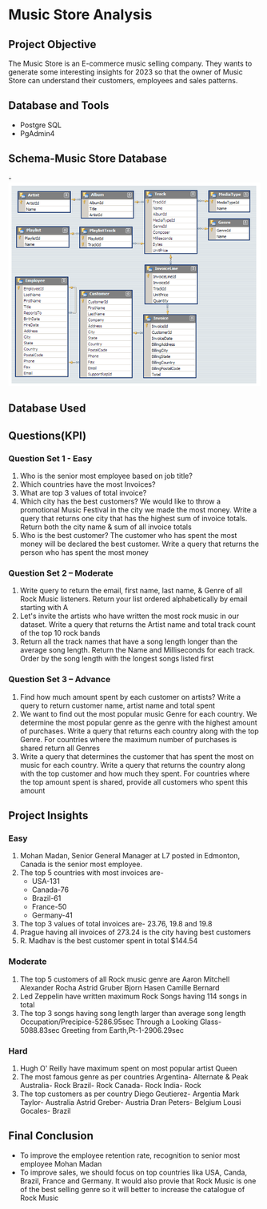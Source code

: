 # Music Store Analysis
## Project Objective
The Music Store is an E-commerce music selling company. They wants to generate some interesting insights for 2023 so that the owner of Music Store can understand their customers, employees and sales patterns.

## Database and Tools
- Postgre SQL
- PgAdmin4

## Schema-Music Store Database
-![image.alt](https://github.com/Amit-Y20/SQL-Projects/blob/caa1b1f0731c9113dbe6cbaf70eadbee443a3a4c/Music%20Store%20Analysis/MusicDatabaseSchema.png)

## Database Used

## Questions(KPI)
### Question Set 1 - Easy
1. Who is the senior most employee based on job title?
2. Which countries have the most Invoices?
3. What are top 3 values of total invoice?
4. Which city has the best customers? We would like to throw a promotional Music 
Festival in the city we made the most money. Write a query that returns one city that 
has the highest sum of invoice totals. Return both the city name & sum of all invoice 
totals
5. Who is the best customer? The customer who has spent the most money will be 
declared the best customer. Write a query that returns the person who has spent the 
most money
### Question Set 2 – Moderate
1. Write query to return the email, first name, last name, & Genre of all Rock Music 
listeners. Return your list ordered alphabetically by email starting with A
2. Let's invite the artists who have written the most rock music in our dataset. Write a 
query that returns the Artist name and total track count of the top 10 rock bands
3. Return all the track names that have a song length longer than the average song length. 
Return the Name and Milliseconds for each track. Order by the song length with the 
longest songs listed first
### Question Set 3 – Advance
1. Find how much amount spent by each customer on artists? Write a query to return
customer name, artist name and total spent
2. We want to find out the most popular music Genre for each country. We determine the 
most popular genre as the genre with the highest amount of purchases. Write a query 
that returns each country along with the top Genre. For countries where the maximum 
number of purchases is shared return all Genres
3. Write a query that determines the customer that has spent the most on music for each 
country. Write a query that returns the country along with the top customer and how
much they spent. For countries where the top amount spent is shared, provide all 
customers who spent this amount

## Project Insights
### Easy
1. Mohan Madan, Senior General Manager at L7 posted in Edmonton, Canada is the senior most employee.
2. The top 5 countries with most invoices are-
   - USA-131
   - Canada-76
   - Brazil-61
   - France-50
   - Germany-41
3. The top 3 values of total invoices are- 23.76, 19.8 and 19.8
4. Prague having all invoices of 273.24 is the city having best customers
5. R. Madhav is the best customer spent in total $144.54

### Moderate
1. The top 5 customers of all Rock music genre are
   Aaron Mitchell
   Alexander Rocha
   Astrid Gruber
   Bjorn Hasen
   Camille Bernard
2. Led Zeppelin have written maximum Rock Songs having 114 songs in total
3. The top 3 songs having song length larger than average song length
   Occupation/Precipice-5286.95sec
   Through a Looking Glass-5088.83sec
   Greeting from Earth,Pt-1-2906.29sec

### Hard
1. Hugh O' Reilly have maximum spent on most popular artist Queen
2. The most famous genre as per countries
   Argentina- Alternate & Peak
   Australia- Rock
   Brazil- Rock
   Canada- Rock
   India- Rock
3. The top customers as per country
   Diego Geutierez- Argentia
   Mark Taylor- Australia
   Astrid Greber- Austria
   Dran Peters- Belgium
   Lousi Gocales- Brazil

## Final Conclusion
- To improve the employee retention rate, recognition to senior most employee Mohan Madan
- To improve sales, we should focus on top countries lika USA, Canda, Brazil, France and Germany. It would also provie that Rock Music is one of the best selling genre so it will better to increase the catalogue of Rock Music
